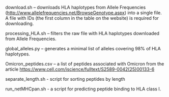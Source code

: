download.sh – downloads HLA haplotypes from Allele Frequencies (http://www.allelefrequencies.net/BrowseGenotype.aspx) into a single file. A file with IDs (the first column in the table on the website) is required for downloading.

processing_HLA.sh – filters the raw file with HLA haplotypes downloaded from Allele Frequencies.

global_alleles.py – generates a minimal list of alleles covering 98% of HLA haplotypes.

Omicron_peptides.csv – a list of peptides associated with Omicron from the article https://www.cell.com/iscience/fulltext/S2589-0042(25)00133-6

separate_length.sh - script for sorting peptides by length

run_netMHCpan.sh - a script for predicting peptide binding to HLA class I.

